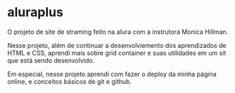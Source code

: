 # aluraplus
O projeto de site de straming feito na alura com a instrutora Monica Hillman.

Nesse projeto, além de continuar a desenvolviemento dos aprendizados de HTML e CSS, aprendi mais sobre grid container e suas utilidades em um sit que está sendo desenvolvido.

Em especial, nesse projeto aprendi com fazer o deploy da minha página online, e conceitos básicos de git e github.
